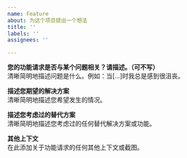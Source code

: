 ```yaml
---
name: Feature
about: 为这个项目提出一个想法
title: ''
labels: ''
assignees: ''

---
```


**您的功能请求是否与某个问题相关？请描述。（可不写）**  
清晰简明地描述问题是什么。例如：当[…]时我总是感到很沮丧。

**描述您期望的解决方案**  
清晰简明地描述您希望发生的情况。

**描述您考虑过的替代方案**  
清晰简明地描述您考虑过的任何替代解决方案或功能。

**其他上下文**  
在此添加关于功能请求的任何其他上下文或截图。
